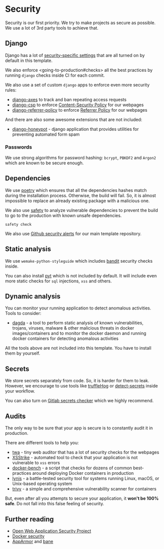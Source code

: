Security
========

Security is our first priority. We try to make projects as secure as
possible. We use a lot of 3rd party tools to achieve that.

Django
------

Django has a lot of [security-specific
settings](https://docs.djangoproject.com/en/2.2/topics/security/) that
are all turned on by default in this template.

We also enforce &lt;going-to-production\#checks&gt; all the best
practices by running `django` checks inside CI for each commit.

We also use a set of custom `django` apps to enforce even more security
rules:

-   [django-axes](https://github.com/jazzband/django-axes) to track and
    ban repeating access requests
-   [django-csp](https://github.com/mozilla/django-csp) to enforce
    [Content-Security Policy](https://www.w3.org/TR/CSP/) for our
    webpages
-   [django-referrer-policy](https://django-referrer-policy.readthedocs.io)
    to enforce [Referrer Policy](https://www.w3.org/TR/referrer-policy/)
    for our webpages

And there are also some awesome extensions that are not included:

-   [django-honeypot](https://github.com/jamesturk/django-honeypot) -
    django application that provides utilities for preventing automated
    form spam

### Passwords

We use strong algorithms for password hashing: `bcrypt`, `PBKDF2` and
`Argon2` which are known to be secure enough.

Dependencies
------------

We use [poetry](https://poetry.eustace.io/) which ensures that all the
dependencies hashes match during the installation process. Otherwise,
the build will fail. So, it is almost impossible to replace an already
existing package with a malicious one.

We also use [safety](https://github.com/pyupio/safety) to analyze
vulnerable dependencies to prevent the build to go to the production
with known unsafe dependencies.

``` {.sourceCode .bash}
safety check
```

We also use [Github security
alerts](https://help.github.com/articles/about-security-alerts-for-vulnerable-dependencies/)
for our main template repository.

Static analysis
---------------

We use `wemake-python-styleguide` which includes
[bandit](https://pypi.org/project/bandit/) security checks inside.

You can also install [pyt](https://pyt.readthedocs.io) which is not
included by default. It will include even more static checks for `sql`
injections, `xss` and others.

Dynamic analysis
----------------

You can monitor your running application to detect anomalous activities.
Tools to consider:

-   [dagda](https://github.com/eliasgranderubio/dagda) - a tool to
    perform static analysis of known vulnerabilities, trojans, viruses,
    malware & other malicious threats in docker images/containers and to
    monitor the docker daemon and running docker containers for
    detecting anomalous activities

All the tools above are not included into this template. You have to
install them by yourself.

Secrets
-------

We store secrets separately from code. So, it is harder for them to
leak. However, we encourage to use tools like
[truffleHog](https://github.com/dxa4481/truffleHog) or
[detect-secrets](https://github.com/Yelp/detect-secrets) inside your
workflow.

You can also turn on [Gitlab secrets
checker](https://docs.gitlab.com/ee/push_rules/push_rules.html#prevent-pushing-secrets-to-the-repository)
which we highly recommend.

Audits
------

The only way to be sure that your app is secure is to constantly audit
it in production.

There are different tools to help you:

-   [twa](https://github.com/trailofbits/twa) - tiny web auditor that
    has a lot of security checks for the webpages
-   [XSStrike](https://github.com/s0md3v/XSStrike) - automated tool to
    check that your application is not vulnerable to `xss` errors
-   [docker-bench](https://github.com/docker/docker-bench-security) - a
    script that checks for dozens of common best-practices around
    deploying Docker containers in production
-   [lynis](https://cisofy.com/lynis/) - a battle-tested security tool
    for systems running Linux, macOS, or Unix-based operating system
-   [trivy](https://github.com/knqyf263/trivy) - a simple and
    comprehensive vulnerability scanner for containers

But, even after all you attempts to secure your application, it **won't
be 100% safe**. Do not fall into this false feeling of security.

Further reading
---------------

-   [Open Web Application Security
    Project](https://www.owasp.org/images/3/33/OWASP_Application_Security_Verification_Standard_3.0.1.pdf)
-   [Docker security](https://docs.docker.com/engine/security/security/)
-   [AppArmor](https://docs.docker.com/engine/security/apparmor/) and
    [bane](https://github.com/genuinetools/bane)

